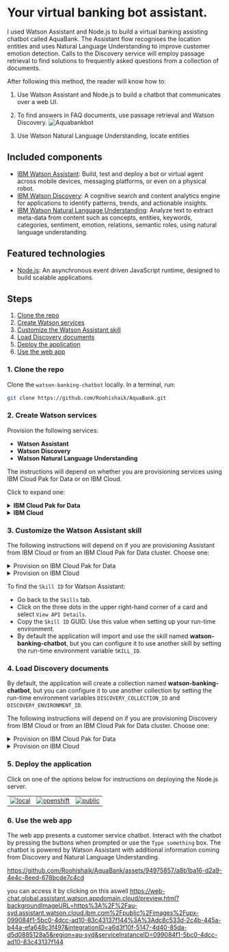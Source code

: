 
# Your virtual banking bot assistant.

I used Watson Assistant and Node.js to build a virtual banking assisting chatbot called AquaBank. The Assistant flow recognises the location entities and uses Natural Language Understanding to improve customer emotion detection. Calls to the Discovery service will employ passage retrieval to find solutions to frequently asked questions from a collection of documents.

After following this method, the reader will know how to:

1. Use  Watson Assistant and Node.js to build a chatbot that communicates over a web UI.

2. To find answers in FAQ documents, use passage retrieval and Watson Discovery.
![Aquabankbot](https://github.com/Roohishaik/AquaBank/assets/94975857/a4977631-bf75-43dd-a9c0-7cb063a2149a)

3. Use Watson Natural Language Understanding, locate entities

   

## Included components

* [IBM Watson Assistant](https://www.ibm.com/cloud/watson-assistant/): Build, test and deploy a bot or virtual agent across mobile devices, messaging platforms, or even on a physical robot.
* [IBM Watson Discovery](https://www.ibm.com/watson/services/discovery/): A cognitive search and content analytics engine for applications to identify patterns, trends, and actionable insights.
* [IBM Watson Natural Language Understanding](https://www.ibm.com/watson/services/natural-language-understanding/): Analyze text to extract meta-data from content such as concepts, entities, keywords, categories, sentiment, emotion, relations, semantic roles, using natural language understanding.

## Featured technologies

* [Node.js](https://nodejs.org/): An asynchronous event driven JavaScript runtime, designed to build scalable applications.

## Steps

1. [Clone the repo](#1-clone-the-repo)
1. [Create Watson services](#2-create-watson-services)
1. [Customize the Watson Assistant skill](#3-customize-the-watson-assistant-skill)
1. [Load Discovery documents](#4-load-discovery-documents)
1. [Deploy the application](#5-deploy-the-application)
1. [Use the web app](#6-use-the-web-app)

### 1. Clone the repo

Clone the `watson-banking-chatbot` locally. In a terminal, run:

```bash
git clone https://github.com/Roohishaik/AquaBank.git
```

### 2. Create Watson services

Provision the following services:

* **Watson Assistant**
* **Watson Discovery**
* **Watson Natural Language Understanding**

The instructions will depend on whether you are provisioning services using IBM Cloud Pak for Data or on IBM Cloud.

Click to expand one:

<details><summary><b>IBM Cloud Pak for Data</b></summary>
<p>
<i>Use the following instructions for each of the three services.</i>
<p>
<h5>Install and provision service instances</h5>
<p>
The services are not available by default. An administrator must install them on the IBM Cloud Pak for Data platform, and you must be given access to the service. To determine whether the service is installed, Click the <b>Services</b> icon (<img class="lazycontent" src="doc/source/images/services_icon.png" alt="services_icon"/>) and check whether the service is enabled.
</details>

<details><summary><b>IBM Cloud</b></summary>
<p>
<h5>Create the service instances</h5>
  <ul>
    <li>If you do not have an IBM Cloud account, register for a free trial account <a href="https://cloud.ibm.com/login">here</a>.</li>
    <li>Click <a href="https://cloud.ibm.com/catalog/services/watson-assistant">here</a> to create a <b>Watson Assistant</b> instance.</li>
    <li>Click <a href="https://cloud.ibm.com/catalog/services/discovery">here</a> to create a <b>Discovery</b> instance.</li>
    <li>Click <a href="https://cloud.ibm.com/catalog/services/natural-language-understanding">here</a> to create a <b>Natural Language Understanding</b> instance.</li>
  </ul>
</details>

### 3. Customize the Watson Assistant skill

The following instructions will depend on if you are provisioning Assistant from IBM Cloud or from an IBM Cloud Pak for Data cluster. Choose one:

<details><summary>Provision on IBM Cloud Pak for Data</summary>
<p>

* Find the Assistant service in your list of `Provisioned Instances` in your IBM Cloud Pak for Data Dashboard.
* Click on `View Details` from the options menu associated with your Assistant service.
* Click on `Open Watson Assistant`.
* Go to the `Skills` tab.
* Click `Create skill`
* Select the `Dialog skill` option and then click `Next`.
* Click the `Import skill` tab.
* Click `Choose JSON file`, go to your cloned repo dir, and `Open` the JSON file in `data/conversation/workspaces/banking_US.json` (or use the old full version in `full_banking.json`). `banking_IN.json` is used for content for banking in India and `banking_US.json` is used for content for banking in United States.
* Select `Everything` and click `Import`.

</p>
</details>

<details><summary>Provision on IBM Cloud</summary>
<p>

* Find the Assistant service in your IBM Cloud Dashboard.
* Click on the service and then click on `Launch tool`.
* Go to the `Skills` tab.
* Click `Create skill`.
* Select the `Dialog skill` option and then click `Next`.
* Click the `Import skill` tab.
* Click `Choose JSON file`, go to your cloned repo dir, and `Open` the JSON file in `data/conversation/workspaces/banking_US.json` (or use the old full version in `full_banking.json`). `banking_IN.json` is used for content for banking in India and `banking_US.json` is used for content for banking in United States.
* Select `Everything` and click `Import`.

</p>
</details>

To find the `Skill ID` for Watson Assistant:

* Go back to the `Skills` tab.
* Click on the three dots in the upper right-hand corner of a card and select `View API Details`.
* Copy the `Skill ID` GUID. Use this value when setting up your run-time environment.
* By default the application will import and use the skill named **watson-banking-chatbot**, but you can configure it to use another skill by setting the run-time environment variable `SKILL_ID`.

### 4. Load Discovery documents

By default, the application will create a collection named **watson-banking-chatbot**, but you can configure it to use another collection by setting the run-time environment variables `DISCOVERY_COLLECTION_ID` and `DISCOVERY_ENVIRONMENT_ID`.

The following instructions will depend on if you are provisioning Discovery from IBM Cloud or from an IBM Cloud Pak for Data cluster. Choose one:

<details><summary>Provision on IBM Cloud Pak for Data</summary>
<p>

* Find the Discovery service in your list of `Provisioned Instances` in your IBM Cloud Pak for Data Dashboard.
* Click on `View Details` from the options menu associated with your Discovery service.
* Click on `Open Watson Discovery`.
* Click on an existing Discovery `Project`, or create a new one.
* From your `Project` panel, click the `Collections` tab.
* Click on `New Collection +`.
* Select the `Upload data` option and click `Next`.
* Provide a collection name.
* Select `English` language.
* Click `Finish` to create the collection.
* Use `Drag and drop your documents here or select documents` to seed the content with the five documents in `data/discovery/docs` of your cloned repo.
* Click on the `Integrate and deploy` option from the left-side menu of the Discovery panel. Then select the `View API Details` tab to view the `Project Id`. Use this as the `Collection ID` value when setting up your run-time environment.

> **NOTE**: The `Environment Id` for Cloud Pak for Data collections is always set to `default`.

  ![disco_cpd_projectid](doc/source/images/disco_cpd_projectid.png)

</p>
</details>

<details><summary>Provision on IBM Cloud</summary>
<p>

* Find the Discovery service in your IBM Cloud Dashboard.
* Click on the service and then click on `Launch tool`.
* Create a new data collection by hitting the `Upload your own data` button.

  ![new_collection](doc/source/images/new_collection.png)
  * Provide a collection name
  * Select `English` language
  * Click `Create`

* Use `Drag and drop your documents here or select documents` to seed the content with the five documents in `data/discovery/docs` of your cloned repo.
* Click on the upper-right `api` icon and save the `Environment ID` and `Collection ID` as they will be required when setting up your run-time environment.

  ![disco_guids](doc/source/images/disco_guids.png)

</p>
</details>

### 5. Deploy the application

Click on one of the options below for instructions on deploying the Node.js server.

| | | |
| :-: | :-: | :-: |
| [![local](https://raw.githubusercontent.com/IBM/pattern-utils/master/deploy-buttons/local.png)](doc/source/local.md) | [![openshift](https://raw.githubusercontent.com/IBM/pattern-utils/master/deploy-buttons/openshift.png)](doc/source/openshift.md) | [![public](https://raw.githubusercontent.com/IBM/pattern-utils/master/deploy-buttons/cf.png)](doc/source/cf.md) |

### 6. Use the web app

The web app presents a customer service chatbot. Interact with the chatbot by pressing the buttons when prompted or use the `Type something` box. The chatbot is powered by Watson Assistant with additional information coming from Discovery and Natural Language Understanding.


https://github.com/Roohishaik/AquaBank/assets/94975857/a8b1ba16-d2a9-4e4c-8eed-678bcde7c4cd

you can access it by clicking on this aswell 
https://web-chat.global.assistant.watson.appdomain.cloud/preview.html?backgroundImageURL=https%3A%2F%2Fau-syd.assistant.watson.cloud.ibm.com%2Fpublic%2Fimages%2Fupx-099084f1-5bc0-4dcc-ad10-83c43137f144%3A%3Adc8c533d-2c4b-445a-b44a-efa648c3f497&integrationID=a6d3f10f-5147-4d40-85da-d5d0885128a5&region=au-syd&serviceInstanceID=099084f1-5bc0-4dcc-ad10-83c43137f144



